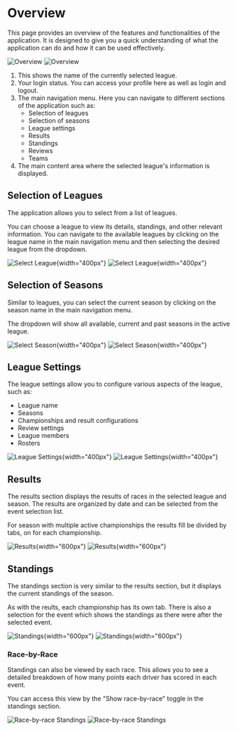 # Overview
This page provides an overview of the features and functionalities of the application. 
It is designed to give you a quick understanding of what the application can do and how it can be used effectively.

![Overview](img/overview_light.png#only-light)
![Overview](img/overview_dark.png#only-dark)

1. This shows the name of the currently selected league.
2. Your login status. You can access your profile here as well as login and logout.
3. The main navigation menu. Here you can navigate to different sections of the application such as:
	* Selection of leagues
	* Selection of seasons
	* League settings
	* Results
	* Standings
	* Reviews
	* Teams
4. The main content area where the selected league's information is displayed.

## Selection of Leagues

The application allows you to select from a list of leagues. 

You can choose a league to view its details, standings, 
and other relevant information. You can navigate to the available leagues by clicking on the league name in the main 
navigation menu and then selecting the desired league from the dropdown.

![Select League](img/select_league_light.png#only-light){width="400px"}
![Select League](img/select_league_dark.png#only-dark){width="400px"}

## Selection of Seasons

Similar to leagues, you can select the current season by clicking on the season name in the main navigation menu.

The dropdown will show all available, current and past seasons in the active league.

![Select Season](img/select_season_light.png#only-light){width="400px"}
![Select Season](img/select_season_dark.png#only-dark){width="400px"}

## League Settings

The league settings allow you to configure various aspects of the league, such as:

* League name
* Seasons 
* Championships and result configurations
* Review settings
* League members
* Rosters

![League Settings](img/overview_settings_light.png#only-light){width="400px"}
![League Settings](img/overview_settings_dark.png#only-dark){width="400px"}

## Results

The results section displays the results of races in the selected league and season. The results are organized by date and can be selected from the event selection list. 

For season with multiple active championships the results fill be divided by tabs, on for each championship.

![Results](img/overview_results_light.png#only-light){width="600px"}
![Results](img/overview_results_dark.png#only-dark){width="600px"}

## Standings

The standings section is very similar to the results section, but it displays the current standings of the season.

As with the reults, each championship has its own tab. There is also a selection for the event which shows the standings as there were after the selected event.

![Standings](img/overview_standings_light.png#only-light){width="600px"}
![Standings](img/overview_standings_dark.png#only-dark){width="600px"}

### Race-by-Race

Standings can also be viewed by each race. This allows you to see a detailed breakdown of how many points each driver has scored in each event.

You can access this view by the "Show race-by-race" toggle in the standings section.

![Race-by-race Standings](img/standings_race-by-race_light.png#only-light)
![Race-by-race Standings](img/standings_race-by-race_dark.png#only-dark)